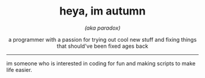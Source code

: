 <h1 align="center">heya, im autumn</h1>
<p align="center"><i>(aka paradox)</i></p>
<p align="center">a programmer with a passion for trying out cool new stuff and fixing things that should've been fixed ages back</p>

---

im someone who is interested in coding for fun and making scripts to make life easier.

<!--## currently working on:
- [ACA](https://github.com/paradoxical-autumn/ArbitraryComponentAccess), a resonite plugin!
- private projects in godot!!

```
a profile by...
      .o.                       .                                                秋 2.0.0.dev19  [ff7b42]
     .888.                    .o8                                                © 2007-present, myself - All rights reserved.
    .8"888.     oooo  oooo  .o888oo oooo  oooo  ooo. .oo.  .oo.   ooo. .oo.      written in:     pft idk
   .8' `888.    `888  `888    888   `888  `888  `888P"Y88bP"Y88b  `888P"Y88b     running on:     The Universe
  .88ooo8888.    888   888    888    888   888   888   888   888   888   888     installed at:   /usr/bin
 .8'     `888.   888   888    888 .  888   888   888   888   888   888   888     documentation:  https://its-autumn.xyz
o88o     o8888o  `V88V"V8P'   "888"  `V88V"V8P' o888o o888o o888o o888o o888o    support:        <unavailable>
```
-->
